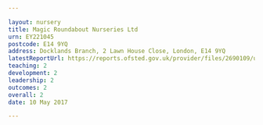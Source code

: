 ```yaml
---

layout: nursery
title: Magic Roundabout Nurseries Ltd
urn: EY221045
postcode: E14 9YQ
address: Docklands Branch, 2 Lawn House Close, London, E14 9YQ
latestReportUrl: https://reports.ofsted.gov.uk/provider/files/2690109/urn/EY221045.pdf
teaching: 2
development: 2
leadership: 2
outcomes: 2
overall: 2
date: 10 May 2017

---
```

